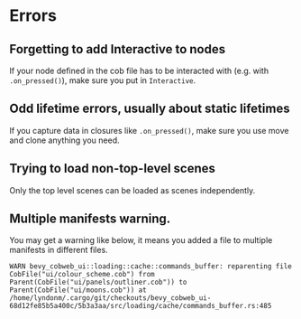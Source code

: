 # Errors

## Forgetting to add Interactive to nodes
If your node defined in the cob file has to be interacted with (e.g. with `.on_pressed()`), make sure you put in `Interactive`.

## Odd lifetime errors, usually about static lifetimes
If you capture data in closures like `.on_pressed()`, make sure you use move and clone anything you need.

## Trying to load non-top-level scenes
Only the top level scenes can be loaded as scenes independently.

## Multiple manifests warning.

You may get a warning like below, it means you added a file to multiple manifests in different files.

`WARN bevy_cobweb_ui::loading::cache::commands_buffer: reparenting file CobFile("ui/colour_scheme.cob") from Parent(CobFile("ui/panels/outliner.cob")) to Parent(CobFile("ui/moons.cob"))
    at /home/lyndonm/.cargo/git/checkouts/bevy_cobweb_ui-68d12fe85b5a400c/5b3a3aa/src/loading/cache/commands_buffer.rs:485`
